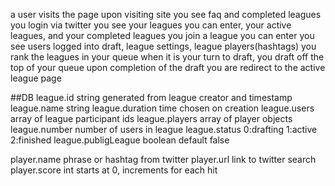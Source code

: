 a user visits the page
upon visiting site you see faq and completed leagues
you login via twitter
you see your leagues you can enter, your active leagues, and your completed leagues
you join a league you can enter
you see users logged into draft, league settings, league players(hashtags)
you rank the leagues in your queue
when it is your turn to draft, you draft off the top of your queue
upon completion of the draft you are redirect to the active league page


##DB
league.id string generated from league creator and timestamp
league.name string
league.duration time chosen on creation
league.users array of league participant ids
league.players array of player objects
league.number number of users in league
league.status 0:drafting 1:active 2:finished
league.publigLeague boolean default false

player.name phrase or hashtag from twitter
player.url link to twitter search
player.score int starts at 0, increments for each hit